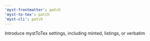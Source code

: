 ```yaml
---
'myst-frontmatter': patch
'myst-to-tex': patch
'myst-cli': patch
---
```


Introduce mystToTex settings, including minted, listings, or verbatim
